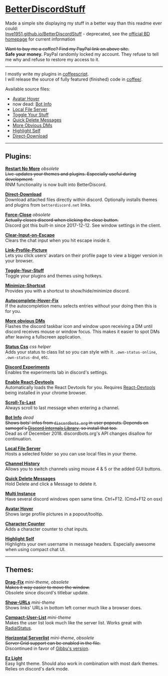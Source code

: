 # [BetterDiscordStuff](https://Inve1951.github.io/BetterDiscordStuff)

Made a simple site displaying my stuff in a better way than this readme ever could:<br/>
[Inve1951.github.io/BetterDiscordStuff](https://Inve1951.github.io/BetterDiscordStuff) - deprecated, see the [official BD homepage](https://betterdiscord.app) for current information

~~Want to buy me a coffee? Find my PayPal link on above site.~~  
**Safe your money.** PayPal randomly locked my account. They refuse to tell me why and refuse to restore my access to it.

------------------------

I mostly write my plugins in [coffeescript](http://coffeescript.org/).  
I will release the source of fully featured (finished) code in [coffee/](coffee/).

Available source files:
* [Avatar Hover](coffee/AvatarHover.plugin.coffee)
* now dead: [Bot Info](coffee/botInfo.plugin.coffee)
* [Local File Server](coffee/localFileServer.plugin.coffee)
* [Toggle Your Stuff](coffee/toggleYourStuff.plugin.coffee)
* [Quick Delete Messages](coffee/QuickDeleteMessages.plugin.coffee)
* [More Obvious DMs](coffee/moreObviousDMs.plugin.coffee)
* [Highlight Self](coffee/HighlightSelf.plugin.coffee)
* [Direct-Download](coffee/directDownload.plugin.coffee)

------------------------

## Plugins:

**[Restart No More](plugins/restartNoMore.plugin.js)** _obsolete_  
  ~~Live-updates your themes and plugins. Especially useful during development.~~  
  RNM functionality is now built into BetterDiscord.

**[Direct-Download](plugins/directDownload.plugin.js)**  
  Download attached files directly within discord.
  Optionally installs themes and plugins from `betterdiscord.net` links.

**[Force-Close](plugins/forceClose.plugin.js)** _obsolete_  
  ~~Actually closes discord when clicking the close button.~~  
  Discord got this built-in since 2017-12-12. See window settings in the client.

**[Clear-Input-on-Escape](plugins/clearInputOnEsc.plugin.js)**  
  Clears the chat input when you hit escape inside it.

**[Link-Profile-Picture](plugins/linkProfilePicture.plugin.js)**  
  Lets you click users' avatars on their profile page to view a bigger version in your browser.

**[Toggle-Your-Stuff](plugins/toggleYourStuff.plugin.js)**  
  Toggle your plugins and themes using hotkeys.

**[Minimize-Shortcut](plugins/minimizeShortcut.plugin.js)**  
  Provides you with a shortcut to show/hide/minimize discord.

**[Autocomplete-Hover-Fix](plugins/autocompleteHoverFix.plugin.js)**  
  If the autocompletion menu selects entries without your doing then this is for you.

**[More obvious DMs](plugins/moreObviousDMs.plugin.js)**  
  Flashes the discord taskbar icon and window upon receiving a DM until discord receives mouse or window focus.
  This makes it easier to spot DMs after leaving a fullscreen application.

**[Status Css](plugins/statusCss.plugin.js)** _css helper_  
  Adds your status to <body> class list so you can style with it.
  `.own-status-online`, `.own-status-dnd`, etc.

**[Discord Experiments](plugins/discordexperiments.plugin.js)**  
  Enables the experiments tab in discord's settings.

**[Enable React-Devtools](plugins/enableReactDevtools.plugin.js)**  
  Automatically loads the React Devtools for you.
  Requires [React-Devtools](https://chrome.google.com/webstore/detail/react-developer-tools/fmkadmapgofadopljbjfkapdkoienihi) being installed in your chrome browser.

**[Scroll-To-Last](plugins/scrollToLast.plugin.js)**  
  Always scroll to last message when entering a channel.

**[Bot Info](plugins/botInfo.plugin.js)** _dead_  
  ~~Shows bots' infos from `discordbots.org` in user popouts.
  Depends on samogot's [Discord Internals Library](https://github.com/samogot/betterdiscord-plugins/blob/master/v1/1lib_discord_internals.plugin.js), so install that too.~~  
  Dead as of December 2018. discordbots.org's API changes disallow for continuation.

**[Local File Server](plugins/localFileServer.plugin.js)**  
  Hosts a selected folder so you can use local files in your theme.

**[Channel History](plugins/channelHistory.plugin.js)**  
  Allows you to switch channels using mouse 4 & 5 or the added GUI buttons.

**[Quick Delete Messages](plugins/QuickDeleteMessages.plugin.js)**  
  Hold Delete and click a Message to delete it.

**[Multi Instance](plugins/MultiInstance.plugin.js)**  
  Have several discord windows open same time. Ctrl+F12. (Cmd+F12 on osx)

**[Avatar Hover](plugins/AvatarHover.plugin.js)**  
  Shows large profile pictures in a popout/tooltip.

**[Character Counter](plugins/CharacterCounter.plugin.js)**  
  Adds a character counter to chat inputs.

**[Highlight Self](plugins/HighlightSelf.plugin.js)**  
  Highlights your own username in message headers.
  Especially awesome when using compact chat UI.

------------------------

## Themes:

**[Drag-Fix](themes/dragfix.theme.css)** _mini-theme, obsolete_  
  ~~Makes it way easier to move the window.~~  
  Obsolete since discord's titlebar update.

**[Show-URLs](/themes/showURLs.theme.css)** _mini-theme_  
  Shows links' URLs in bottom left corner much like a browser does.

**[Compact-User-List](/themes/compactUserList.theme.css)** _mini-theme_  
  Makes the user list look much like the server list.
  Works great with [RadialStatus](https://github.com/rauenzi/BetterDiscordAddons/tree/master/Themes/RadialStatus).

**[Horizontal Serverlist](/themes/horizontalServerlist.theme.css)** _mini-theme_, _obsolete_  
  ~~Server Grid support can be enabled in the file.~~  
  Discontinued in favor of [Gibbu's version](https://github.com/Gibbu/BetterDiscord-Themes/blob/master/HorizontalServerlist/zHorizontalServerlist.theme.css).

**[Ez Light](/themes/EzLight.theme.css)**  
  Easy light theme. Should also work in combination with most dark themes. Relies on discord's dark mode.
